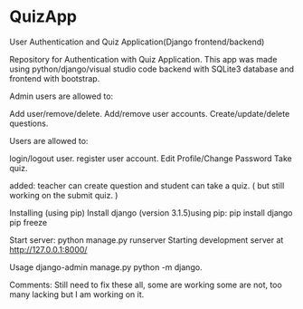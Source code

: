# QuizApp

User Authentication and Quiz Application(Django frontend/backend)

Repository for Authentication with Quiz Application. This app was made using python/django/visual studio code backend with SQLite3 database and frontend with bootstrap.

Admin users are allowed to:

Add user/remove/delete. Add/remove user accounts. Create/update/delete questions.

Users are allowed to:

login/logout user. register user account. Edit Profile/Change Password Take quiz.

added: teacher can create question and student can take a quiz. ( but still working on the submit quiz. )

Installing (using pip) Install django (version 3.1.5)using pip: pip install django pip freeze

Start server: python manage.py runserver Starting development server at http://127.0.0.1:8000/

Usage django-admin manage.py python -m django.

Comments: Still need to fix these all, some are working some are not, too many lacking but I am working on it.
